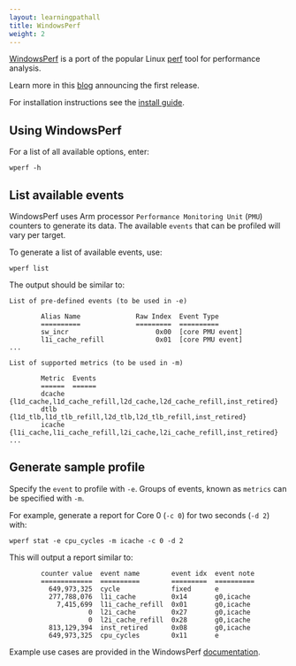 ```yaml
---
layout: learningpathall
title: WindowsPerf
weight: 2
---
```

[WindowsPerf](https://gitlab.com/Linaro/WindowsPerf/windowsperf) is a port of the popular Linux [perf](https://perf.wiki.kernel.org) tool for performance analysis.

Learn more in this [blog](https://community.arm.com/arm-community-blogs/b/infrastructure-solutions-blog/posts/announcing-windowsperf) announcing the first release.

For installation instructions see the [install guide](/install-guides/wperf).

## Using WindowsPerf

For a list of all available options, enter:
```command
wperf -h
```

## List available events

WindowsPerf uses Arm processor `Performance Monitoring Unit` (`PMU`) counters to generate its data. The available `events` that can be profiled will vary per target.

To generate a list of available events, use:
```command
wperf list
```

The output should be similar to:

```console
List of pre-defined events (to be used in -e)

        Alias Name              Raw Index  Event Type
        ==========              =========  ==========
        sw_incr                      0x00  [core PMU event]
        l1i_cache_refill             0x01  [core PMU event]
...

List of supported metrics (to be used in -m)

        Metric  Events
        ======  ======
        dcache  {l1d_cache,l1d_cache_refill,l2d_cache,l2d_cache_refill,inst_retired}
        dtlb    {l1d_tlb,l1d_tlb_refill,l2d_tlb,l2d_tlb_refill,inst_retired}
        icache  {l1i_cache,l1i_cache_refill,l2i_cache,l2i_cache_refill,inst_retired}
...
```

## Generate sample profile

Specify the `event` to profile with `-e`. Groups of events, known as `metrics` can be specified with `-m`.

For example, generate a report for Core 0 (`-c 0`) for two seconds (`-d 2`) with:
```command
wperf stat -e cpu_cycles -m icache -c 0 -d 2
```
This will output a report similar to:
```output
        counter value  event name        event idx  event note
        =============  ==========        =========  ==========
          649,973,325  cycle             fixed      e
          277,788,076  l1i_cache         0x14       g0,icache
            7,415,699  l1i_cache_refill  0x01       g0,icache
                    0  l2i_cache         0x27       g0,icache
                    0  l2i_cache_refill  0x28       g0,icache
          813,129,394  inst_retired      0x08       g0,icache
          649,973,325  cpu_cycles        0x11       e
```
Example use cases are provided in the WindowsPerf [documentation](https://gitlab.com/Linaro/WindowsPerf/windowsperf/-/blob/main/wperf/README.md#counting-model).
